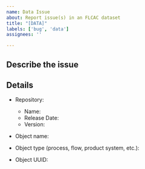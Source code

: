 ```yaml
---
name: Data Issue
about: Report issue(s) in an FLCAC dataset
title: "[DATA]"
labels: ['bug', 'data']
assignees: ''

---
```


## Describe the issue
<!-- Please provide a clear and concise description. Thanks for your contribution! -->

## Details
- Repository:  
    - Name:  
    - Release Date:
    - Version:  

- Object name:

- Object type (process, flow, product system, etc.):

- Object UUID:

